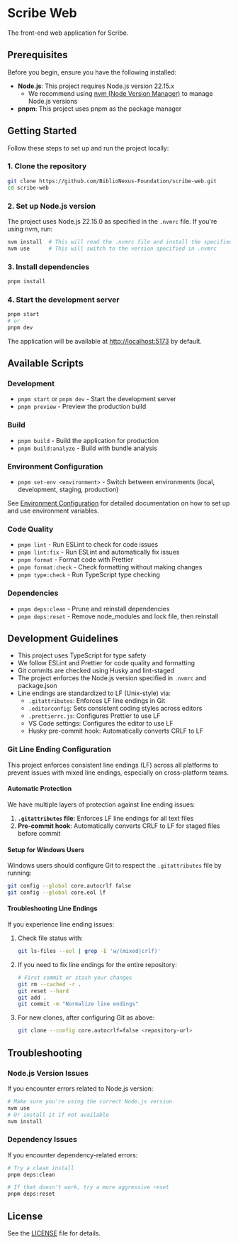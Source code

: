 # Scribe Web

The front-end web application for Scribe.

## Prerequisites

Before you begin, ensure you have the following installed:

- **Node.js**: This project requires Node.js version 22.15.x
  - We recommend using [nvm (Node Version Manager)](https://github.com/nvm-sh/nvm) to manage Node.js versions
- **pnpm**: This project uses pnpm as the package manager

## Getting Started

Follow these steps to set up and run the project locally:

### 1. Clone the repository

```bash
git clone https://github.com/BiblioNexus-Foundation/scribe-web.git
cd scribe-web
```

### 2. Set up Node.js version

The project uses Node.js 22.15.0 as specified in the `.nvmrc` file. If you're using nvm, run:

```bash
nvm install  # This will read the .nvmrc file and install the specified version
nvm use      # This will switch to the version specified in .nvmrc
```

### 3. Install dependencies

```bash
pnpm install
```

### 4. Start the development server

```bash
pnpm start
# or
pnpm dev
```

The application will be available at [http://localhost:5173](http://localhost:5173) by default.

## Available Scripts

### Development

- `pnpm start` or `pnpm dev` - Start the development server
- `pnpm preview` - Preview the production build

### Build

- `pnpm build` - Build the application for production
- `pnpm build:analyze` - Build with bundle analysis

### Environment Configuration

- `pnpm set-env <environment>` - Switch between environments (local, development, staging, production)

See [Environment Configuration](docs/environment-config.md) for detailed documentation on how to set up and use environment variables.

### Code Quality

- `pnpm lint` - Run ESLint to check for code issues
- `pnpm lint:fix` - Run ESLint and automatically fix issues
- `pnpm format` - Format code with Prettier
- `pnpm format:check` - Check formatting without making changes
- `pnpm type:check` - Run TypeScript type checking

### Dependencies

- `pnpm deps:clean` - Prune and reinstall dependencies
- `pnpm deps:reset` - Remove node_modules and lock file, then reinstall

## Development Guidelines

- This project uses TypeScript for type safety
- We follow ESLint and Prettier for code quality and formatting
- Git commits are checked using Husky and lint-staged
- The project enforces the Node.js version specified in `.nvmrc` and package.json
- Line endings are standardized to LF (Unix-style) via:
  - `.gitattributes`: Enforces LF line endings in Git
  - `.editorconfig`: Sets consistent coding styles across editors
  - `.prettierrc.js`: Configures Prettier to use LF
  - VS Code settings: Configures the editor to use LF
  - Husky pre-commit hook: Automatically converts CRLF to LF

### Git Line Ending Configuration

This project enforces consistent line endings (LF) across all platforms to prevent issues with mixed line endings, especially on cross-platform teams.

#### Automatic Protection

We have multiple layers of protection against line ending issues:

1. **`.gitattributes` file**: Enforces LF line endings for all text files
2. **Pre-commit hook**: Automatically converts CRLF to LF for staged files before commit

#### Setup for Windows Users

Windows users should configure Git to respect the `.gitattributes` file by running:

```bash
git config --global core.autocrlf false
git config --global core.eol lf
```

#### Troubleshooting Line Endings

If you experience line ending issues:

1. Check file status with:

   ```bash
   git ls-files --eol | grep -E 'w/(mixed|crlf)'
   ```

2. If you need to fix line endings for the entire repository:

   ```bash
   # First commit or stash your changes
   git rm --cached -r .
   git reset --hard
   git add .
   git commit -m "Normalize line endings"
   ```

3. For new clones, after configuring Git as above:
   ```bash
   git clone --config core.autocrlf=false <repository-url>
   ```

## Troubleshooting

### Node.js Version Issues

If you encounter errors related to Node.js version:

```bash
# Make sure you're using the correct Node.js version
nvm use
# Or install it if not available
nvm install
```

### Dependency Issues

If you encounter dependency-related errors:

```bash
# Try a clean install
pnpm deps:clean

# If that doesn't work, try a more aggressive reset
pnpm deps:reset
```

## License

See the [LICENSE](LICENSE) file for details.
